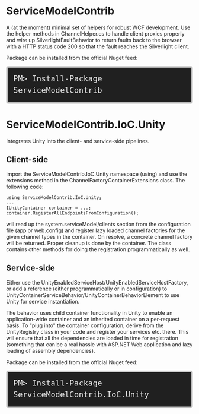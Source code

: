 # ServiceModelContrib

A (at the moment) minimal set of helpers for robust WCF development. Use the helper methods in ChannelHelper.cs to handle client proxies properly and wire up SilverlightFaultBehavior to return faults back to the browser with a HTTP status code 200 so that the fault reaches the Silverlight client.

Package can be installed from the official Nuget feed:
<div>
  <p>
  	<code style="background-color: #202020; border: 4px solid silver; border-bottom-left-radius: 5px 5px; border-bottom-right-radius: 5px 5px; border-top-left-radius: 5px 5px; border-top-right-radius: 5px 5px; color: #E2E2E2; display: block; font: normal normal normal 1.5em/normal 'andale mono', 'lucida console', monospace; line-height: 1.5em; overflow: auto; padding: 15px;">PM> Install-Package ServiceModelContrib</code>
  </p>
</div>

# ServiceModelContrib.IoC.Unity

Integrates Unity into the client- and service-side pipelines.
## Client-side
import the ServiceModelContrib.IoC.Unity namespace (using) and use the extensions method in the ChannelFactoryContainerExtensions class. 
The following code:

    using ServiceModelContrib.IoC.Unity;
    ...
    IUnityContainer container = ...;
    container.RegisterAllEndpointsFromConfiguration();
    
will read up the system.serviceModel/clients section from the configuration file (app or web.config) and register lazy loaded channel factories for the given channel types in the container. On resolve, a concrete channel factory will be returned. Proper cleanup is done by the container. The class contains other methods for doing the registration programmatically as well.

## Service-side
Either use the UnityEnabledServiceHost/UnityEnabledServiceHostFactory, or add a reference (either programmatically or in configuration) to UnityContainerServiceBehavior/UnityContainerBehaviorElement to use Unity for service instantiation.

The behavior uses child container functionality in Unity to enable an application-wide container and an inherited container on a per-request basis. To "plug into" the container configuration, derive from the UnityRegistry class in your code and register your services etc. there. This will ensure that all the dependencies are loaded in time for registration (something that can be a real hassle with ASP.NET Web application and lazy loading of assembly dependencies).

Package can be installed from the official Nuget feed:
<div>
  <p>
  	<code style="background-color: #202020; border: 4px solid silver; border-bottom-left-radius: 5px 5px; border-bottom-right-radius: 5px 5px; border-top-left-radius: 5px 5px; border-top-right-radius: 5px 5px; color: #E2E2E2; display: block; font: normal normal normal 1.5em/normal 'andale mono', 'lucida console', monospace; line-height: 1.5em; overflow: auto; padding: 15px;">PM> Install-Package ServiceModelContrib.IoC.Unity</code>
  </p>
</div>